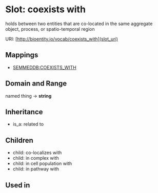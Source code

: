 # Slot: coexists with


holds between two entities that are co-located in the same aggregate object, process, or spatio-temporal region

URI: [http://bioentity.io/vocab/coexists_with](slot_uri)
## Mappings

 * [SEMMEDDB:COEXISTS_WITH](http://purl.obolibrary.org/obo/SEMMEDDB_COEXISTS_WITH)
## Domain and Range

named thing -> **string**
## Inheritance

 *  is_a: related to
## Children

 *  child: co-localizes with
 *  child: in complex with
 *  child: in cell population with
 *  child: in pathway with
## Used in

